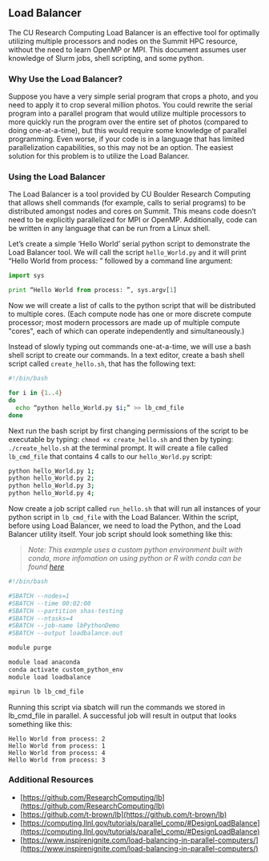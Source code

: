 ## Load Balancer

The CU Research Computing Load Balancer is an effective tool for
optimally utilizing multiple processors and nodes on the Summit HPC
resource, without the need to learn OpenMP or MPI. This document
assumes user knowledge of Slurm jobs, shell scripting, and
some python.


### Why Use the Load Balancer?

Suppose you have a very simple serial program that crops a photo, and
you need to apply it to crop several million photos. You could rewrite
the serial program into a parallel program that would utilize multiple
processors to more quickly run the program over the entire set of
photos (compared to doing one-at-a-time), but this would require some
knowledge of parallel programming. Even worse, if your code is in a
language that has limited parallelization capabilities, so this may not
be an option. The easiest solution for this problem is to utilize the
Load Balancer.


### Using the Load Balancer

The Load Balancer is a tool provided by CU Boulder Research Computing
that allows shell commands (for example, calls to serial programs) to
be distributed amongst nodes and cores on Summit. This means code
doesn’t need to be explicitly parallelized for MPI or
OpenMP. Additionally, code can be written in any language that can be
run from a Linux shell.

Let’s create a simple ‘Hello World’ serial python script to
demonstrate the Load Balancer tool. We will call the script
`hello_World.py` and it will print “Hello World from process: ”
followed by a command line argument:

```python
import sys

print “Hello World from process: ”, sys.argv[1]
```

Now we will create a list of calls to the python script that will be
distributed to multiple cores. (Each compute node has one or more
discrete compute processor; most modern processors are made up of
multiple compute "cores", each of which can operate independently and
simultaneously.)

Instead of slowly typing out commands one-at-a-time, we will use a
bash shell script to create our commands. In a text editor, create a
bash shell script called `create_hello.sh`, that has the following
text:

```bash
#!/bin/bash

for i in {1..4}
do
  echo “python hello_World.py $i;” >> lb_cmd_file
done
```

Next run the bash script by first changing permissions of the script
to be executable by typing: `chmod +x create_hello.sh` and then by
typing: `./create_hello.sh` at the terminal prompt. It will create a
file called `lb_cmd_file` that contains 4 calls to our
`hello_World.py` script:

```bash
python hello_World.py 1;
python hello_World.py 2;
python hello_World.py 3;
python hello_World.py 4;
```

Now create a job script called `run_hello.sh` that will run all
instances of your python script in `lb_cmd_file` with the Load
Balancer. Within the script, before using Load Balancer, we need to
load the Python, and the Load Balancer utility itself. Your job script should look
something like this:

> _Note: This example uses a custom python environment built with conda, more infomation on using python or R with conda can be found [here](./python.html)_

```bash
#!/bin/bash

#SBATCH --nodes=1
#SBATCH --time 00:02:00
#SBATCH --partition shas-testing
#SBATCH --ntasks=4
#SBATCH --job-name lbPythonDemo
#SBATCH --output loadbalance.out

module purge

module load anaconda 
conda activate custom_python_env
module load loadbalance

mpirun lb lb_cmd_file
```

Running this script via sbatch will run the commands we stored in
lb_cmd_file in parallel. A successful job will result in output that
looks something like this:

```
Hello World from process: 2
Hello World from process: 1
Hello World from process: 4
Hello World from process: 3
```


### Additional Resources

* [https://github.com/ResearchComputing/lb](https://github.com/ResearchComputing/lb)
* [https://github.com/t-brown/lb](https://github.com/t-brown/lb)
* [https://computing.llnl.gov/tutorials/parallel_comp/#DesignLoadBalance](https://computing.llnl.gov/tutorials/parallel_comp/#DesignLoadBalance)
* [https://www.inspirenignite.com/load-balancing-in-parallel-computers/](https://www.inspirenignite.com/load-balancing-in-parallel-computers/)
